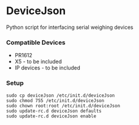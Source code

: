# DeviceJson #

Python script for interfacing serial weighing devices

### Compatible Devices ###

* PR1612
* X5 - to be included
* IP devices - to be included

### Setup ###

````
sudo cp deviceJson /etc/init.d/deviceJson
sudo chmod 755 /etc/init.d/deviceJson
sudo chown root:root /etc/init.d/deviceJson
sudo update-rc.d deviceJson defaults
sudo update-rc.d deviceJson enable
````
